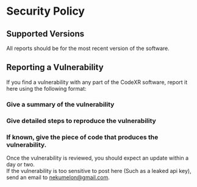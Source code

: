 # Security Policy

## Supported Versions
All reports should be for the most recent version of the software.

## Reporting a Vulnerability
If you find a vulnerability with any part of the CodeXR software, report it here using the following format:
### Give a summary of the vulnerability
### Give detailed steps to reproduce the vulnerability
### If known, give the piece of code that produces the vulnerability.
Once the vulnerability is reviewed, you should expect an update within a day or two. \
If the vulnerability is too sensitive to post here (Such as a leaked api key), send an email to nekumelon@gmail.com.

